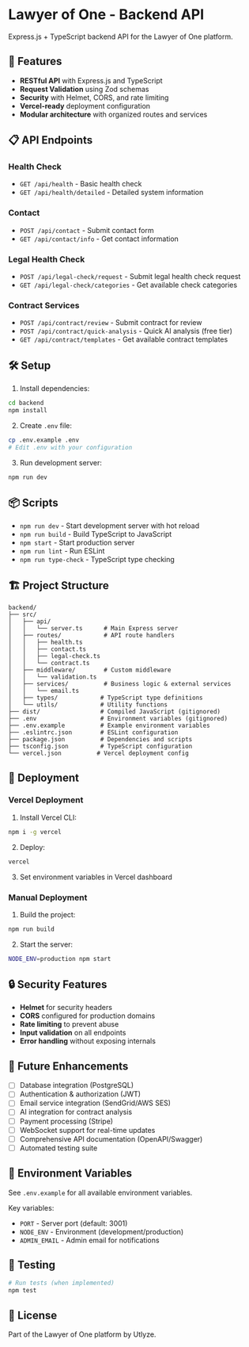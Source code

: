 # Lawyer of One - Backend API

Express.js + TypeScript backend API for the Lawyer of One platform.

## 🚀 Features

- **RESTful API** with Express.js and TypeScript
- **Request Validation** using Zod schemas
- **Security** with Helmet, CORS, and rate limiting
- **Vercel-ready** deployment configuration
- **Modular architecture** with organized routes and services

## 📋 API Endpoints

### Health Check
- `GET /api/health` - Basic health check
- `GET /api/health/detailed` - Detailed system information

### Contact
- `POST /api/contact` - Submit contact form
- `GET /api/contact/info` - Get contact information

### Legal Health Check
- `POST /api/legal-check/request` - Submit legal health check request
- `GET /api/legal-check/categories` - Get available check categories

### Contract Services
- `POST /api/contract/review` - Submit contract for review
- `POST /api/contract/quick-analysis` - Quick AI analysis (free tier)
- `GET /api/contract/templates` - Get available contract templates

## 🛠️ Setup

1. Install dependencies:
```bash
cd backend
npm install
```

2. Create `.env` file:
```bash
cp .env.example .env
# Edit .env with your configuration
```

3. Run development server:
```bash
npm run dev
```

## 📦 Scripts

- `npm run dev` - Start development server with hot reload
- `npm run build` - Build TypeScript to JavaScript
- `npm start` - Start production server
- `npm run lint` - Run ESLint
- `npm run type-check` - TypeScript type checking

## 🏗️ Project Structure

```
backend/
├── src/
│   ├── api/
│   │   └── server.ts      # Main Express server
│   ├── routes/            # API route handlers
│   │   ├── health.ts
│   │   ├── contact.ts
│   │   ├── legal-check.ts
│   │   └── contract.ts
│   ├── middleware/        # Custom middleware
│   │   └── validation.ts
│   ├── services/          # Business logic & external services
│   │   └── email.ts
│   ├── types/            # TypeScript type definitions
│   └── utils/            # Utility functions
├── dist/                 # Compiled JavaScript (gitignored)
├── .env                  # Environment variables (gitignored)
├── .env.example          # Example environment variables
├── .eslintrc.json        # ESLint configuration
├── package.json          # Dependencies and scripts
├── tsconfig.json         # TypeScript configuration
└── vercel.json          # Vercel deployment config
```

## 🚀 Deployment

### Vercel Deployment

1. Install Vercel CLI:
```bash
npm i -g vercel
```

2. Deploy:
```bash
vercel
```

3. Set environment variables in Vercel dashboard

### Manual Deployment

1. Build the project:
```bash
npm run build
```

2. Start the server:
```bash
NODE_ENV=production npm start
```

## 🔒 Security Features

- **Helmet** for security headers
- **CORS** configured for production domains
- **Rate limiting** to prevent abuse
- **Input validation** on all endpoints
- **Error handling** without exposing internals

## 🔄 Future Enhancements

- [ ] Database integration (PostgreSQL)
- [ ] Authentication & authorization (JWT)
- [ ] Email service integration (SendGrid/AWS SES)
- [ ] AI integration for contract analysis
- [ ] Payment processing (Stripe)
- [ ] WebSocket support for real-time updates
- [ ] Comprehensive API documentation (OpenAPI/Swagger)
- [ ] Automated testing suite

## 📝 Environment Variables

See `.env.example` for all available environment variables.

Key variables:
- `PORT` - Server port (default: 3001)
- `NODE_ENV` - Environment (development/production)
- `ADMIN_EMAIL` - Admin email for notifications

## 🧪 Testing

```bash
# Run tests (when implemented)
npm test
```

## 📄 License

Part of the Lawyer of One platform by Utlyze.